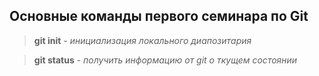 ## Основные команды первого семинара по Git

>**git init** - *инициализация локального диапозитария*

> **git status** - *получить информацию от git о ткущем состоянии*